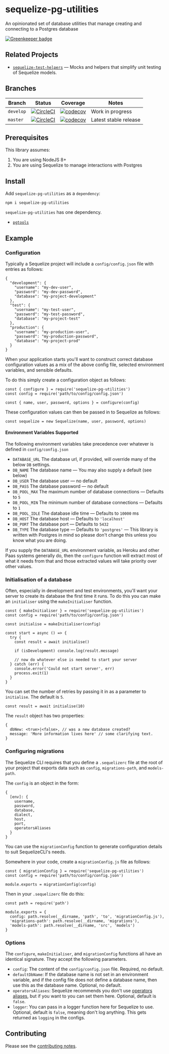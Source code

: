 # sequelize-pg-utilities

An opinionated set of database utilities that manage creating and connecting to a Postgres database

[![Greenkeeper badge](https://badges.greenkeeper.io/davesag/sequelize-pg-utilities.svg)](https://greenkeeper.io/)

## Related Projects

* [`sequelize-test-helpers`](https://github.com/davesag/sequelize-test-helpers) — Mocks and helpers that simplify unit testing of Sequelize models.

## Branches

| Branch | Status | Coverage | Notes |
| ------ | ------ | -------- | - |
| `develop` | [![CircleCI](https://circleci.com/gh/davesag/sequelize-pg-utilities/tree/develop.svg?style=svg)](https://circleci.com/gh/davesag/sequelize-pg-utilities/tree/develop) | [![codecov](https://codecov.io/gh/davesag/sequelize-pg-utilities/branch/develop/graph/badge.svg)](https://codecov.io/gh/davesag/sequelize-pg-utilities) | Work in progress |
| `master` | [![CircleCI](https://circleci.com/gh/davesag/sequelize-pg-utilities/tree/master.svg?style=svg)](https://circleci.com/gh/davesag/sequelize-pg-utilities/tree/master) | [![codecov](https://codecov.io/gh/davesag/sequelize-pg-utilities/branch/master/graph/badge.svg)](https://codecov.io/gh/davesag/sequelize-pg-utilities) | Latest stable release |

## Prerequisites

This library assumes:

1. You are using NodeJS 8+
2. You are using Sequelize to manage interactions with Postgres

## Install

Add `sequelize-pg-utilities` as a `dependency`:

    npm i sequelize-pg-utilities

`sequelize-pg-utilities` has one dependency.

* [`pgtools`](https://www.npmjs.com/package/pgtools)

## Example

### Configuration

Typically a Sequelize project will include a `config/config.json` file with entries as follows:

```
{
  "development": {
    "username": "my-dev-user",
    "password": "my-dev-password",
    "database": "my-project-development"
  },
  "test": {
    "username": "my-test-user",
    "password": "my-test-password",
    "database": "my-project-test"
  },
  "production": {
    "username": "my-production-user",
    "password": "my-production-password",
    "database": "my-project-prod"
  }
}
```

When your application starts you'll want to construct correct database configuration values as a mix of the above config file, selected environment variables, and sensible defaults.

To do this simply create a configuration object as follows:

```
const { configure } = require('sequelize-pg-utilities')
const config = require('path/to/config/config.json')

const { name, user, password, options } = configure(config)
```

These configuration values can then be passed in to Sequelize as follows:

```
const sequelize = new Sequelize(name, user, password, options)
```

#### Environment Variables Supported

The following environment variables take precedence over whatever is defined in `config/config.json`

* `DATABASE_URL` The database url, if provided, will override many of the below `DB` settings.
* `DB_NAME` The database name — You may also supply a default (see below)
* `DB_USER` The database user — no default
* `DB_PASS` The database password — no default
* `DB_POOL_MAX` The maximum number of database connections — Defaults to `5`
* `DB_POOL_MIN` The minimum number of database connections — Defaults to `1`
* `DB_POOL_IDLE` The database idle time — Defaults to `10000` ms
* `DB_HOST` The database host — Defaults to `'localhost'`
* `DB_PORT` The database port — Defaults to `5432`
* `DB_TYPE` The database type — Defaults to `'postgres'` — This library is written with Postgres in mind so please don't change this unless you know what you are doing.

If you supply the `DATABASE_URL` environment variable, as Heroku and other Paas systems generally do, then the `configure` function will extract most of what it needs from that and those extracted values will take priority over other values.

### Initialisation of a database

Often, especially in development and test environments, you'll want your server to create its database the first time it runs. To do this you can make an `initialiser` using the `makeInitialiser` function.

```
const { makeInitialiser } = require('sequelize-pg-utilities')
const config = require('path/to/config/config.json')

const initialise = makeInitialiser(config)

const start = async () => {
  try {
    const result = await initialise()

    if (isDevelopment) console.log(result.message)

    // now do whatever else is needed to start your server
  } catch (err) {
    console.error('Could not start server', err)
    process.exit(1)
  }
}
```

You can set the number of retries by passing it in as a parameter to `initialise`. The default is `5`.

```
const result = await initialise(10)
```

The `result` object has two properties:

```
{
  dbNew: <true>|<false>, // was a new database created?
  message: 'More information lives here' // some clarifying text.
}
```

### Configuring migrations

The Sequelize CLI requires that you define a `.sequelizerc` file at the root of your project that exports data such as `config`, `migrations-path`, and `models-path`.

The `config` is an object in the form:

```
{
  [env]: {
    username,
    password,
    database,
    dialect,
    host,
    port,
    operatorsAliases
  }
}
```

You can use the `migrationConfig` function to generate configuration details to suit SequelizeCLI's needs.

Somewhere in your code, create a `migrationConfig.js` file as follows:

```
const { migrationConfig } = require('sequelize-pg-utilities')
const config = require('path/to/config/config.json')

module.exports = migrationConfig(config)
```

Then in your `.sequelizerc` file do this:

```
const path = require('path')

module.exports = {
  config: path.resolve(__dirname, 'path', 'to', 'migrationConfig.js'),
  'migrations-path': path.resolve(__dirname, 'migrations'),
  'models-path': path.resolve(__dirname, 'src', 'models')
}
```

### Options

The `configure`, `makeInitialiser`, and `migrationConfig` functions all have an identical signature.  They accept the following parameters.

* `config`: The content of the `config/config.json` file. Required, no default.
* `defaultDbName`: If the database name is not set in an environment variable, and if the config file does not define a database name, then use this as the database name. Optional, no default.
* `operatorsAliases`: Sequelize recommends you don't use [operators aliases](http://docs.sequelizejs.com/manual/tutorial/querying.html#operators-aliases), but if you want to you can set them here.  Optional, default is `false`.
* `logger`: You can pass in a logger function here for Sequelize to use. Optional, default is `false`, meaning don't log anything. This gets returned as `logging` in the configs.

## Contributing

Please see the [contributing notes](CONTRIBUTING.md).
